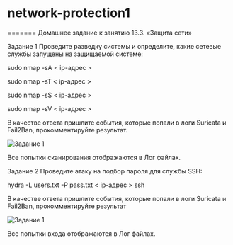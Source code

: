 
# network-protection1
=======
Домашнее задание к занятию 13.3. «Защита сети»

Задание 1
Проведите разведку системы и определите, какие сетевые службы запущены на защищаемой системе:

sudo nmap -sA < ip-адрес >

sudo nmap -sT < ip-адрес >

sudo nmap -sS < ip-адрес >

sudo nmap -sV < ip-адрес >

В качестве ответа пришлите события, которые попали в логи Suricata и Fail2Ban, прокомментируйте результат.

![Задание 1](https://github.com/Firewal7/network-protection/blob/main/1.jpg)

Все попытки сканирования отображаются в Лог файлах.

Задание 2
Проведите атаку на подбор пароля для службы SSH:

hydra -L users.txt -P pass.txt < ip-адрес > ssh

В качестве ответа пришлите события, которые попали в логи Suricata и Fail2Ban, прокомментируйте результат

![Задание 1](https://github.com/Firewal7/network-protection/blob/main/2.jpg)


Все попытки входа отображаются в Лог файлах. 

